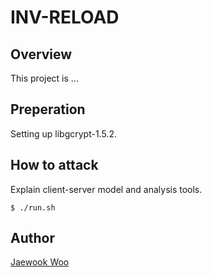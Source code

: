 # INV-RELOAD

Overview
-------------
This project is ...

Preperation
-------------
Setting up libgcrypt-1.5.2.

How to attack
-------------
Explain client-server model and analysis tools.

<pre><code>$ ./run.sh</code></pre>

Author
-------------
[Jaewook Woo](https://github.com/wjw0926)
